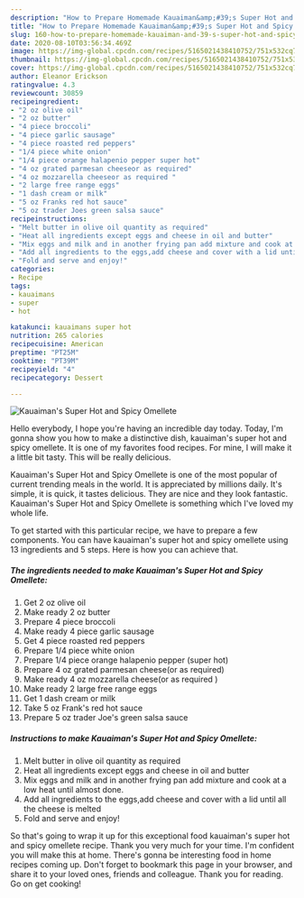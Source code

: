 ```yaml
---
description: "How to Prepare Homemade Kauaiman&amp;#39;s Super Hot and Spicy Omellete"
title: "How to Prepare Homemade Kauaiman&amp;#39;s Super Hot and Spicy Omellete"
slug: 160-how-to-prepare-homemade-kauaiman-and-39-s-super-hot-and-spicy-omellete
date: 2020-08-10T03:56:34.469Z
image: https://img-global.cpcdn.com/recipes/5165021438410752/751x532cq70/kauaimans-super-hot-and-spicy-omellete-recipe-main-photo.jpg
thumbnail: https://img-global.cpcdn.com/recipes/5165021438410752/751x532cq70/kauaimans-super-hot-and-spicy-omellete-recipe-main-photo.jpg
cover: https://img-global.cpcdn.com/recipes/5165021438410752/751x532cq70/kauaimans-super-hot-and-spicy-omellete-recipe-main-photo.jpg
author: Eleanor Erickson
ratingvalue: 4.3
reviewcount: 30859
recipeingredient:
- "2 oz olive oil"
- "2 oz butter"
- "4 piece broccoli"
- "4 piece garlic sausage"
- "4 piece roasted red peppers"
- "1/4 piece white onion"
- "1/4 piece orange halapenio pepper super hot"
- "4 oz grated parmesan cheeseor as required"
- "4 oz mozzarella cheeseor as required "
- "2 large free range eggs"
- "1 dash cream or milk"
- "5 oz Franks red hot sauce"
- "5 oz trader Joes green salsa sauce"
recipeinstructions:
- "Melt butter in olive oil quantity as required"
- "Heat all ingredients except eggs and cheese in oil and butter"
- "Mix eggs and milk and in another frying pan add mixture and cook at a low heat until almost done."
- "Add all ingredients to the eggs,add cheese and cover with a lid until all the cheese is melted"
- "Fold and serve and enjoy!"
categories:
- Recipe
tags:
- kauaimans
- super
- hot

katakunci: kauaimans super hot 
nutrition: 265 calories
recipecuisine: American
preptime: "PT25M"
cooktime: "PT39M"
recipeyield: "4"
recipecategory: Dessert

---
```



![Kauaiman&#39;s Super Hot and Spicy Omellete](https://img-global.cpcdn.com/recipes/5165021438410752/751x532cq70/kauaimans-super-hot-and-spicy-omellete-recipe-main-photo.jpg)

Hello everybody, I hope you're having an incredible day today. Today, I'm gonna show you how to make a distinctive dish, kauaiman&#39;s super hot and spicy omellete. It is one of my favorites food recipes. For mine, I will make it a little bit tasty. This will be really delicious.



Kauaiman&#39;s Super Hot and Spicy Omellete is one of the most popular of current trending meals in the world. It is appreciated by millions daily. It's simple, it is quick, it tastes delicious. They are nice and they look fantastic. Kauaiman&#39;s Super Hot and Spicy Omellete is something which I've loved my whole life.


To get started with this particular recipe, we have to prepare a few components. You can have kauaiman&#39;s super hot and spicy omellete using 13 ingredients and 5 steps. Here is how you can achieve that.

<!--inarticleads1-->

##### The ingredients needed to make Kauaiman&#39;s Super Hot and Spicy Omellete:

1. Get 2 oz olive oil
1. Make ready 2 oz butter
1. Prepare 4 piece broccoli
1. Make ready 4 piece garlic sausage
1. Get 4 piece roasted red peppers
1. Prepare 1/4 piece white onion
1. Prepare 1/4 piece orange halapenio pepper (super hot)
1. Prepare 4 oz grated parmesan cheese(or as required)
1. Make ready 4 oz mozzarella cheese(or as required )
1. Make ready 2 large free range eggs
1. Get 1 dash cream or milk
1. Take 5 oz Frank&#39;s red hot sauce
1. Prepare 5 oz trader Joe&#39;s green salsa sauce




<!--inarticleads2-->

##### Instructions to make Kauaiman&#39;s Super Hot and Spicy Omellete:

1. Melt butter in olive oil quantity as required
1. Heat all ingredients except eggs and cheese in oil and butter
1. Mix eggs and milk and in another frying pan add mixture and cook at a low heat until almost done.
1. Add all ingredients to the eggs,add cheese and cover with a lid until all the cheese is melted
1. Fold and serve and enjoy!




So that's going to wrap it up for this exceptional food kauaiman&#39;s super hot and spicy omellete recipe. Thank you very much for your time. I'm confident you will make this at home. There's gonna be interesting food in home recipes coming up. Don't forget to bookmark this page in your browser, and share it to your loved ones, friends and colleague. Thank you for reading. Go on get cooking!
